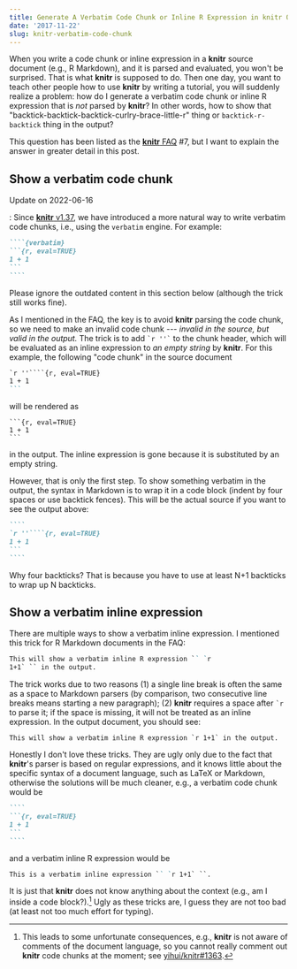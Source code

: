 ```yaml
---
title: Generate A Verbatim Code Chunk or Inline R Expression in knitr Output
date: '2017-11-22'
slug: knitr-verbatim-code-chunk
---
```


When you write a code chunk or inline expression in a **knitr** source document
(e.g., R Markdown), and it is parsed and evaluated, you won't be surprised. That
is what **knitr** is supposed to do. Then one day, you want to teach other
people how to use **knitr** by writing a tutorial, you will suddenly realize a
problem: how do I generate a verbatim code chunk or inline R expression that is
*not* parsed by **knitr**? In other words, how to show that
"backtick-backtick-backtick-curlry-brace-little-r" thing or
`backtick-r-backtick` thing in the output?

This question has been listed as the [**knitr** FAQ](/knitr/faq/) #7, but I want
to explain the answer in greater detail in this post.

## Show a verbatim code chunk

Update on 2022-06-16

:   Since [**knitr** v1.37](/en/2022/01/knitr-news/), we
have introduced a more natural way to write verbatim code chunks, i.e., using
the `verbatim` engine. For example:

````` md
````{verbatim}
```{r, eval=TRUE}
1 + 1
```
````
`````

Please ignore the outdated content in this section below (although the trick
still works fine).

As I mentioned in the FAQ, the key is to avoid **knitr** parsing the code chunk,
so we need to make an invalid code chunk --- *invalid in the source, but valid
in the output.* The trick is to add `` `r ''` `` to the chunk header, which will
be evaluated as an inline expression to *an empty string* by **knitr**. For this
example, the following "code chunk" in the source document

```` md
`r ''````{r, eval=TRUE}
1 + 1
```
````

will be rendered as

    ```{r, eval=TRUE}
    1 + 1
    ```

in the output. The inline expression is gone because it is substituted by an
empty string.

However, that is only the first step. To show something verbatim in the output,
the syntax in Markdown is to wrap it in a code block (indent by four spaces or
use backtick fences). This will be the actual source if you want to see the
output above:

````` md
````
`r ''````{r, eval=TRUE}
1 + 1
```
````
`````

Why four backticks? That is because you have to use at least N+1 backticks to
wrap up N backticks.

## Show a verbatim inline expression

There are multiple ways to show a verbatim inline expression. I mentioned this
trick for R Markdown documents in the FAQ:

``` md
This will show a verbatim inline R expression `` `r
1+1` `` in the output.
```

The trick works due to two reasons (1) a single line break is often the same as
a space to Markdown parsers (by comparison, two consecutive line breaks means
starting a new paragraph); (2) **knitr** requires a space after `` `r `` to
parse it; if the space is missing, it will not be treated as an inline
expression. In the output document, you should see:

    This will show a verbatim inline R expression `r 1+1` in the output.

Honestly I don't love these tricks. They are ugly only due to the fact that
**knitr**'s parser is based on regular expressions, and it knows little about
the specific syntax of a document language, such as LaTeX or Markdown, otherwise
the solutions will be much cleaner, e.g., a verbatim code chunk would be

````` md
````
```{r, eval=TRUE}
1 + 1
```
````
`````

and a verbatim inline R expression would be

``` md
This is a verbatim inline expression `` `r 1+1` ``.
```

It is just that **knitr** does not know anything about the context (e.g., am I
inside a code block?).[^1] Ugly as these tricks are, I guess they are not too
bad (at least not too much effort for typing).

[^1]: This leads to some unfortunate consequences, e.g., **knitr** is not aware
    of comments of the document language, so you cannot really comment out
    **knitr** code chunks at the moment; see
    [yihui/knitr#1363](https://github.com/yihui/knitr/issues/1363).
